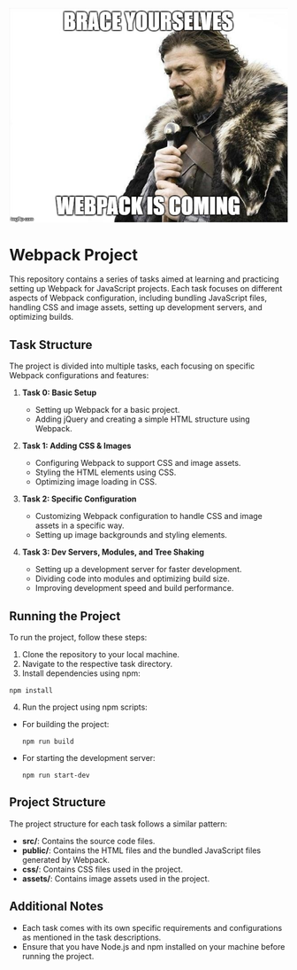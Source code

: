![](webpack.png)
# Webpack Project

This repository contains a series of tasks aimed at learning and practicing setting up Webpack for JavaScript projects. Each task focuses on different aspects of Webpack configuration, including bundling JavaScript files, handling CSS and image assets, setting up development servers, and optimizing builds.

## Task Structure

The project is divided into multiple tasks, each focusing on specific Webpack configurations and features:

1. **Task 0: Basic Setup**
   - Setting up Webpack for a basic project.
   - Adding jQuery and creating a simple HTML structure using Webpack.

2. **Task 1: Adding CSS & Images**
   - Configuring Webpack to support CSS and image assets.
   - Styling the HTML elements using CSS.
   - Optimizing image loading in CSS.

3. **Task 2: Specific Configuration**
   - Customizing Webpack configuration to handle CSS and image assets in a specific way.
   - Setting up image backgrounds and styling elements.

4. **Task 3: Dev Servers, Modules, and Tree Shaking**
   - Setting up a development server for faster development.
   - Dividing code into modules and optimizing build size.
   - Improving development speed and build performance.

## Running the Project

To run the project, follow these steps:

1. Clone the repository to your local machine.
2. Navigate to the respective task directory.
3. Install dependencies using npm:

```
npm install
```

4. Run the project using npm scripts:

- For building the project:

  ```
  npm run build
  ```

- For starting the development server:

  ```
  npm run start-dev
  ```

## Project Structure

The project structure for each task follows a similar pattern:

- **src/**: Contains the source code files.
- **public/**: Contains the HTML files and the bundled JavaScript files generated by Webpack.
- **css/**: Contains CSS files used in the project.
- **assets/**: Contains image assets used in the project.

## Additional Notes

- Each task comes with its own specific requirements and configurations as mentioned in the task descriptions.
- Ensure that you have Node.js and npm installed on your machine before running the project.
